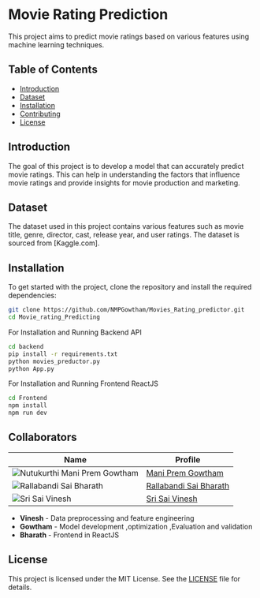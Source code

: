 # Movie Rating Prediction

This project aims to predict movie ratings based on various features using machine learning techniques.

## Table of Contents
- [Introduction](#introduction)
- [Dataset](#dataset)
- [Installation](#Installation)
- [Contributing](#contributing)
- [License](#license)

## Introduction
The goal of this project is to develop a model that can accurately predict movie ratings. This can help in understanding the factors that influence movie ratings and provide insights for movie production and marketing.

## Dataset
The dataset used in this project contains various features such as movie title, genre, director, cast, release year, and user ratings. The dataset is sourced from [Kaggle.com].

## Installation
To get started with the project, clone the repository and install the required dependencies:

```bash
git clone https://github.com/NMPGowtham/Movies_Rating_predictor.git
cd Movie_rating_Predicting
```
For Installation and Running Backend API

```bash
cd backend
pip install -r requirements.txt
python movies_preductor.py
python App.py
```
For Installation and Running Frontend ReactJS

```bash
cd Frontend
npm install
npm run dev
```

## Collaborators

| Name | Profile |
|------|---------|
| ![Nutukurthi Mani Prem Gowtham](https://github.com/NMPGowtham.png?size=100)| [Mani Prem Gowtham](https://github.com/NMPGowtham) |
![Rallabandi Sai Bharath](https://github.com/saibharath2005.png?size=100)| [Rallabandi Sai Bharath](https://github.com/saibharath2005) |
![Sri Sai Vinesh](https://github.com/vinesh-05.png?size=100)| [Sri Sai Vinesh](https://github.com/vinesh-05) |

- **Vinesh** - Data preprocessing and feature engineering
- **Gowtham** - Model development ,optimization ,Evaluation and validation
- **Bharath** - Frontend in ReactJS

## License
This project is licensed under the MIT License. See the [LICENSE](LICENSE) file for details.

